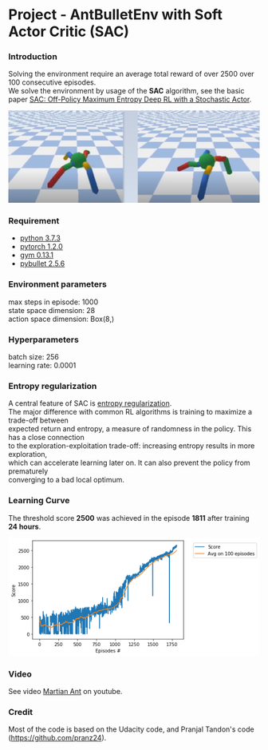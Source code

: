# Project - AntBulletEnv with Soft Actor Critic (SAC)

### Introduction

Solving the environment require an average total reward of over 2500 over 100 consecutive episodes.   
We solve the environment  by usage of the __SAC__ algorithm, see the basic paper [SAC: Off-Policy Maximum Entropy Deep RL with a Stochastic Actor](https://arxiv.org/abs/1801.01290/).  

![](images/Ant_two_stages.png)

### Requirement
* [python 3.7.3](https://www.python.org) 
* [pytorch 1.2.0](https://pytorch.org/)
* [gym 0.13.1](https://github.com/openai/gym)
* [pybullet 2.5.6](https://pypi.org/project/pybullet/)

### Environment parameters

max steps in episode:  1000   
state space dimension:  28   
action space dimension:  Box(8,)   

### Hyperparameters

batch size: 256    
learning rate:  0.0001

### Entropy regularization  

A central feature of SAC is [entropy regularization](https://spinningup.openai.com/en/latest/algorithms/sac.html).     
The major difference with common RL algorithms is training to maximize a trade-off between     
expected return and entropy, a measure of randomness in the policy. This has a close connection     
to the exploration-exploitation trade-off: increasing entropy results in more exploration,   
which can accelerate learning later on. It can also prevent the policy from prematurely    
converging to a bad local optimum.

### Learning Curve

The threshold score **2500** was achieved in the episode **1811**  after training **24 hours**.

![](images/plot_Ant_1811epis.png)

### Video
See video [Martian Ant](https://www.youtube.com/watch?v=s7aMZ1bbQgk&t=18s) on youtube.

### Credit
Most of the code is based on the Udacity code, and Pranjal Tandon's code (https://github.com/pranz24).
